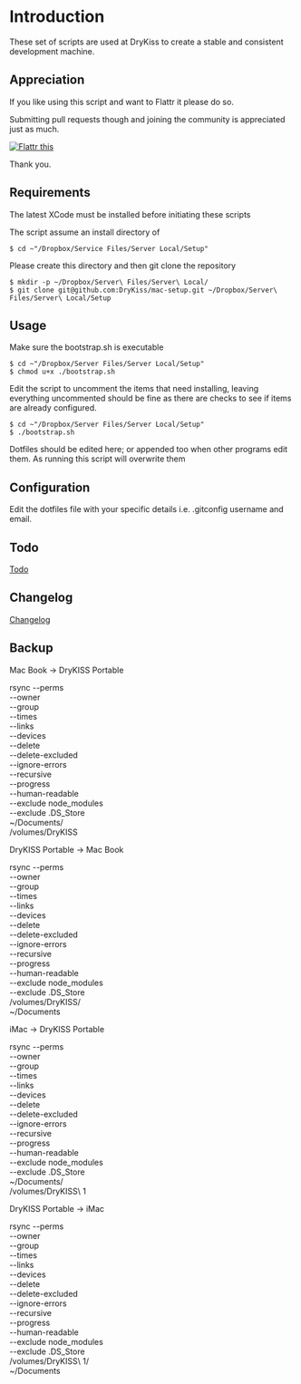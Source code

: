 # Introduction

These set of scripts are used at DryKiss to create a stable and consistent
development machine.

## Appreciation

If you like using this script and want to Flattr it please do so.

Submitting pull requests though and joining the community is appreciated just as much.

[![Flattr this][2]][1]

[1]: https://flattr.com/submit/auto?user_id=drykiss&url=https://github.com/DryKiss/mac-setup&title=Mac+OSX+Development+Scripts&language=English&tags=github,bash,mac,osx,development&category=software
[2]: http://api.flattr.com/button/flattr-badge-large.png

Thank you.

## Requirements

The latest XCode must be installed before initiating these scripts

The script assume an install directory of

    $ cd ~"/Dropbox/Service Files/Server Local/Setup"

Please create this directory and then git clone the repository

    $ mkdir -p ~/Dropbox/Server\ Files/Server\ Local/
    $ git clone git@github.com:DryKiss/mac-setup.git ~/Dropbox/Server\ Files/Server\ Local/Setup

## Usage

Make sure the bootstrap.sh is executable

    $ cd ~"/Dropbox/Server Files/Server Local/Setup"
    $ chmod u+x ./bootstrap.sh

Edit the script to uncomment the items that need installing, leaving everything
uncommented should be fine as there are checks to see if items are already configured.

    $ cd ~"/Dropbox/Server Files/Server Local/Setup"
    $ ./bootstrap.sh

Dotfiles should be edited here; or appended too when other programs edit them.
As running this script will overwrite them

## Configuration

Edit the dotfiles file with your specific details i.e. .gitconfig username and email.

## Todo

[Todo](TODO.md)

## Changelog

[Changelog](CHANGELOG.md)

## Backup

Mac Book -> DryKISS Portable

rsync --perms \
      --owner \
      --group \
      --times \
      --links \
      --devices \
      --delete \
      --delete-excluded \
      --ignore-errors \
      --recursive \
      --progress \
      --human-readable \
      --exclude node_modules \
      --exclude .DS_Store \
      ~/Documents/ \
      /volumes/DryKISS

DryKISS Portable -> Mac Book

rsync --perms \
      --owner \
      --group \
      --times \
      --links \
      --devices \
      --delete \
      --delete-excluded \
      --ignore-errors \
      --recursive \
      --progress \
      --human-readable \
      --exclude node_modules \
      --exclude .DS_Store \
      /volumes/DryKISS/ \
      ~/Documents

iMac -> DryKISS Portable

rsync --perms \
      --owner \
      --group \
      --times \
      --links \
      --devices \
      --delete \
      --delete-excluded \
      --ignore-errors \
      --recursive \
      --progress \
      --human-readable \
      --exclude node_modules \
      --exclude .DS_Store \
      ~/Documents/ \
      /volumes/DryKISS\ 1

DryKISS Portable -> iMac

rsync --perms \
      --owner \
      --group \
      --times \
      --links \
      --devices \
      --delete \
      --delete-excluded \
      --ignore-errors \
      --recursive \
      --progress \
      --human-readable \
      --exclude node_modules \
      --exclude .DS_Store \
      /volumes/DryKISS\ 1/ \
      ~/Documents

